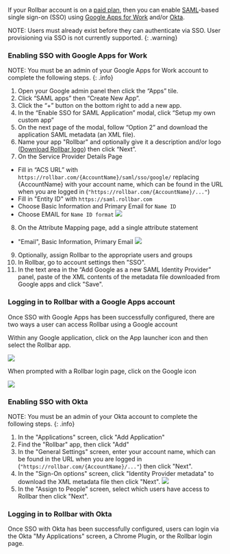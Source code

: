 If your Rollbar account is on a [paid plan](/pricing/), then you can enable
[SAML](https://en.wikipedia.org/wiki/Security_Assertion_Markup_Language)-based single sign-on (SSO)
using [Google Apps for Work](https://apps.google.com/) and/or [Okta](https://www.okta.com/).

NOTE: Users must already exist before they can authenticate via SSO. User provisioning via SSO is
not currently supported.
{: .warning}

### Enabling SSO with Google Apps for Work

NOTE:  You must be an admin of your Google Apps for Work account to complete the following steps.
{: .info}

1. Open your Google admin panel then click the “Apps” tile.
2. Click “SAML apps” then “Create New App”.
3. Click the “+” button on the bottom right to add a new app.
4. In the “Enable SSO for SAML Application” modal, click “Setup my own custom app”
5. On the next page of the modal, follow “Option 2” and download the application SAML metadata (an XML file).
6. Name your app "Rollbar" and optionally give it a description and/or logo
   ([Download Rollbar logo](https://d26gfdfi90p7cf.cloudfront.net/rollbar-logo.153796.o.png)) then click “Next”.
7. On the Service Provider Details Page
  * Fill in “ACS URL” with `https://rollbar.com/{AccountName}/saml/sso/google/` replacing
    {AccountName} with your account name, which can be found in the URL when you are logged in
    (`"https://rollbar.com/{AccountName}/..."`)
  * Fill in "Entity ID" with `https://saml.rollbar.com`
  * Choose Basic Information and Primary Email for `Name ID`
  * Choose EMAIL for `Name ID format`
    ![](https://d26gfdfi90p7cf.cloudfront.net/gapps_service_provider_details.153812.l.png)
8. On the Attribute Mapping page, add a single attribute statement
  * "Email", Basic Information, Primary Email
    ![](https://d26gfdfi90p7cf.cloudfront.net/gapps_attribute_mapping.153798.l.png)
9. Optionally, assign Rollbar to the appropriate users and groups
10. In Rollbar, go to account settings then "SSO".
11. In the text area in the “Add Google as a new SAML Identity Provider” panel, paste of the
    XML contents of the metadata file downloaded from Google apps and click "Save".

### Logging in to Rollbar with a Google Apps account

Once SSO with Google Apps has been successfully configured, there are two ways a user can access
Rollbar using a Google account

Within any Google application, click on the App launcher icon and then select the Rollbar app.

![](https://d26gfdfi90p7cf.cloudfront.net/screen_shot_2016-07-08_at_50539_pm_480.153799.l.png)

When prompted with a Rollbar login page, click on the Google icon

![](https://d26gfdfi90p7cf.cloudfront.net/Screen-Shot-2016-07-14-at-34355-PM.153813.o.png)

### Enabling SSO with Okta

NOTE: You must be an admin of your Okta account to complete the following steps.
{: .info}

1. In the "Applications" screen, click "Add Application"
2. Find the "Rollbar" app, then click "Add"
3. In the "General Settings" screen, enter your account name, which can be found in the URL when you
   are logged in (`"https://rollbar.com/{AccountName}/..."`) then click "Next".
4. In the "Sign-On options" screen, click "Identity Provider metadata" to download the XML metadata
   file then click "Next".
   ![](https://d26gfdfi90p7cf.cloudfront.net/otka_identity_provider_metadata.153800.o.png)
5. In the "Assign to People" screen, select which users have access to Rollbar then click "Next".


### Logging in to Rollbar with Okta

Once SSO with Okta has been successfully configured, users can login via the Okta "My Applications"
screen, a Chrome Plugin, or the Rollbar login page.
